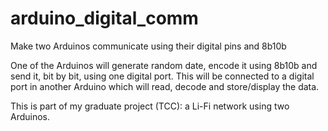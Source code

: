 # arduino_digital_comm
Make two Arduinos communicate using their digital pins and 8b10b

One of the Arduinos will generate random date, encode it using 8b10b and send it, bit by bit, using one digital port. This will be connected to a digital port in another Arduino which will read, decode and store/display the data.

This is part of my graduate project (TCC): a Li-Fi network using two Arduinos.
